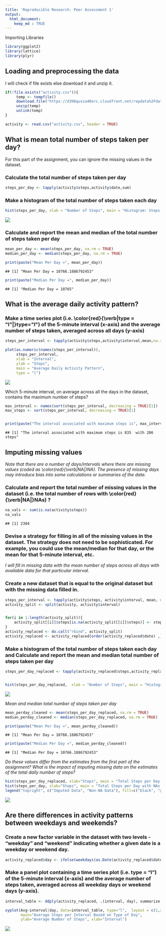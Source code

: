 ```yaml
---
title: 'Reproducible Research: Peer Assessment 1'
output:
  html_document:
    keep_md : TRUE
---
```



Importing Libraries

```r
library(ggplot2)
library(lattice) 
library(plyr)
```

## Loading and preprocessing the data


I will check if file exists else download it and unzip it. 

```r
if(!file.exists("activity.csv")){
     temp <- tempfile()
     download.file("https://d396qusza40orc.cloudfront.net/repdata%2Fdata%2Factivity.zip",temp)
     unzip(temp)
     unlink(temp)
}

activity <- read.csv("activity.csv", header = TRUE)
```


## What is mean total number of steps taken per day?

For this part of the assignment, you can ignore the missing values in the dataset.

### Calculate the total number of steps taken per day


```r
steps_per_day <- tapply(activity$steps,activity$date,sum)
```

### Make a histogram of the total number of steps taken each day

```r
hist(steps_per_day, xlab = "Number of Steps", main = "Histogram: Steps per Day")
```

![](PA1_template_files/figure-html/unnamed-chunk-4-1.png)<!-- -->


### Calculate and report the mean and median of the total number of steps taken per day



```r
mean_per_day <- mean(steps_per_day, na.rm = TRUE)
median_per_day <- median(steps_per_day, na.rm = TRUE)

print(paste("Mean Per Day =", mean_per_day))
```

```
## [1] "Mean Per Day = 10766.1886792453"
```

```r
print(paste("Median Per Day =", median_per_day))
```

```
## [1] "Median Per Day = 10765"
```

## What is the average daily activity pattern?


### Make a time series plot (i.e. \color{red}{\verb|type = "l"|}type="l") of the 5-minute interval (x-axis) and the average number of steps taken, averaged across all days (y-axis)


```r
steps_per_interval <- tapply(activity$steps,activity$interval,mean,na.rm=TRUE)

plot(as.numeric(names(steps_per_interval)), 
     steps_per_interval, 
     xlab = "Interval", 
     ylab = "Steps", 
     main = "Average Daily Activity Pattern", 
     type = "l")
```

![](PA1_template_files/figure-html/unnamed-chunk-6-1.png)<!-- -->


Which 5-minute interval, on average across all the days in the dataset, contains the maximum number of steps?


```r
max_interval <- names(sort(steps_per_interval, decreasing = TRUE)[1])
max_steps <- sort(steps_per_interval, decreasing = TRUE)[1]


print(paste("The interval associated with maximum steps is", max_interval, " with", round(max_steps), "steps"))
```

```
## [1] "The interval associated with maximum steps is 835  with 206 steps"
```

## Imputing missing values
*Note that there are a number of days/intervals where there are missing values (coded as \color{red}{\verb|NA|}NA). The presence of missing days may introduce bias into some calculations or summaries of the data.*


### Calculate and report the total number of missing values in the dataset (i.e. the total number of rows with \color{red}{\verb|NA|}NAs) ?


```r
na_vals <- sum(is.na(activity$steps))
na_vals
```

```
## [1] 2304
```


### Devise a strategy for filling in all of the missing values in the dataset. The strategy does not need to be sophisticated. For example, you could use the mean/median for that day, or the mean for that 5-minute interval, etc.


*I will fill in missing data with the mean number of steps across all days with available data for that particular interval.*

### Create a new dataset that is equal to the original dataset but with the missing data filled in.


```r
steps_per_interval <- tapply(activity$steps, activity$interval, mean, na.rm = TRUE)
activity_split <- split(activity, activity$interval)


for(i in 1:length(activity_split)){
    activity_split[[i]]$steps[is.na(activity_split[[i]]$steps)] <- steps_per_interval[i]
}
activity_replaced <- do.call("rbind", activity_split)
activity_replaced <- activity_replaced[order(activity_replaced$date) ,]
```

### Make a histogram of the total number of steps taken each day and Calculate and report the mean and median total number of steps taken per day


```r
steps_per_day_replaced <- tapply(activity_replaced$steps,activity_replaced$date, sum)


hist(steps_per_day_replaced,  xlab = "Number of Steps", main = "Histogram: Steps per Day (Cleaned data)")
```

![](PA1_template_files/figure-html/unnamed-chunk-10-1.png)<!-- -->


*Mean and median total number of steps taken per day*


```r
mean_perday_cleaned <- mean(steps_per_day_replaced, na.rm = TRUE)
median_perday_cleaned <- median(steps_per_day_replaced, na.rm = TRUE)

print(paste("Mean Per Day =", mean_perday_cleaned))
```

```
## [1] "Mean Per Day = 10766.1886792453"
```

```r
print(paste("Median Per Day =", median_perday_cleaned))
```

```
## [1] "Median Per Day = 10766.1886792453"
```

*Do these values differ from the estimates from the first part of the assignment? What is the impact of imputing missing data on the estimates of the total daily number of steps?*


```r
hist(steps_per_day_replaced, xlab="Steps", main = "Total Steps per Day with NAs Fixed", col="Black")
hist(steps_per_day, xlab="Steps", main = "Total Steps per Day with NAs Fixed", col="Grey", add=T)
legend("topright", c("Imputed Data", "Non-NA Data"), fill=c("black", "grey") )
```

![](PA1_template_files/figure-html/unnamed-chunk-12-1.png)<!-- -->



## Are there differences in activity patterns between weekdays and weekends?


### Create a new factor variable in the dataset with two levels - “weekday” and “weekend” indicating whether a given date is a weekday or weekend day.



```r
activity_replaced$day <- ifelse(weekdays(as.Date(activity_replaced$date)) == "Saturday" | weekdays(as.Date(activity_replaced$date)) == "Sunday", "weekend", "weekday")
```

### Make a panel plot containing a time series plot (i.e. type = “l”) of the 5-minute interval (x-axis) and the average number of steps taken, averaged across all weekday days or weekend days (y-axis).


```r
interval_table <- ddply(activity_replaced, .(interval, day), summarize, Avg = mean(steps))

xyplot(Avg~interval|day, data=interval_table, type="l",  layout = c(1,2),
       main="Average Steps per Interval Based on Type of Day", 
       ylab="Average Number of Steps", xlab="Interval")
```

![](PA1_template_files/figure-html/unnamed-chunk-14-1.png)<!-- -->

